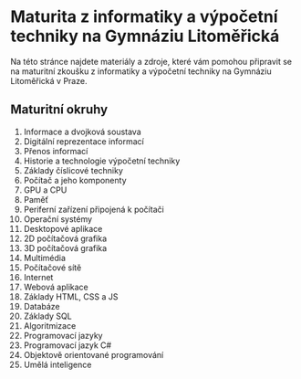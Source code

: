 # Maturita z informatiky a výpočetní techniky na Gymnáziu Litoměřická
Na této stránce najdete materiály a zdroje, které vám pomohou připravit se na maturitní zkoušku z informatiky a výpočetní techniky na Gymnáziu Litoměřická v Praze.

## Maturitní okruhy
1. Informace a dvojková soustava
2. Digitální reprezentace informací
3. Přenos informací
4. Historie a technologie výpočetní techniky
5. Základy číslicové techniky
6. Počítač a jeho komponenty
7. GPU a CPU
8. Paměť
9. Periferní zařízení připojená k počítači
10. Operační systémy
11. Desktopové aplikace
12. 2D počítačová grafika
13. 3D počítačová grafika
14. Multimédia
15. Počítačové sítě
16. Internet
17. Webová aplikace
18. Základy HTML, CSS a JS
19. Databáze
20. Základy SQL
21. Algoritmizace
22. Programovací jazyky
23. Programovací jazyk C#
24. Objektově orientované programování
25. Umělá inteligence
